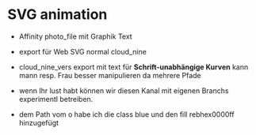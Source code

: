 # SVG animation

- Affinity photo_file mit Graphik Text
- export für Web SVG normal cloud_nine
- cloud_nine_vers export mit text für **Schrift-unabhängige Kurven** kann mann resp. Frau besser manipulieren da mehrere Pfade

- wenn Ihr lust habt können wir diesen Kanal mit eigenen Branchs experimentl betreiben.

- dem Path vom o habe ich die class blue und den fill rebhex0000ff hinzugefügt
 